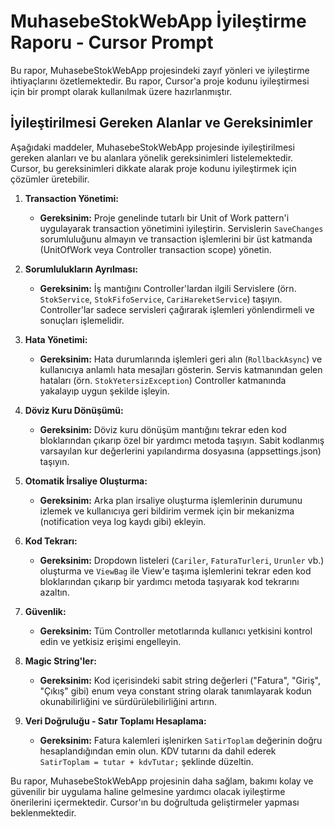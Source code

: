# MuhasebeStokWebApp İyileştirme Raporu - Cursor Prompt

Bu rapor, MuhasebeStokWebApp projesindeki zayıf yönleri ve iyileştirme ihtiyaçlarını özetlemektedir. Bu rapor, Cursor'a proje kodunu iyileştirmesi için bir prompt olarak kullanılmak üzere hazırlanmıştır.

## İyileştirilmesi Gereken Alanlar ve Gereksinimler

Aşağıdaki maddeler, MuhasebeStokWebApp projesinde iyileştirilmesi gereken alanları ve bu alanlara yönelik gereksinimleri listelemektedir. Cursor, bu gereksinimleri dikkate alarak proje kodunu iyileştirmek için çözümler üretebilir.

1.  **Transaction Yönetimi:**
    *   **Gereksinim:** Proje genelinde tutarlı bir Unit of Work pattern'i uygulayarak transaction yönetimini iyileştirin. Servislerin `SaveChanges` sorumluluğunu almayın ve transaction işlemlerini bir üst katmanda (UnitOfWork veya Controller transaction scope) yönetin.

2.  **Sorumlulukların Ayrılması:**
    *   **Gereksinim:** İş mantığını Controller'lardan ilgili Servislere (örn. `StokService`, `StokFifoService`, `CariHareketService`) taşıyın. Controller'lar sadece servisleri çağırarak işlemleri yönlendirmeli ve sonuçları işlemelidir.

3.  **Hata Yönetimi:**
    *   **Gereksinim:** Hata durumlarında işlemleri geri alın (`RollbackAsync`) ve kullanıcıya anlamlı hata mesajları gösterin. Servis katmanından gelen hataları (örn. `StokYetersizException`) Controller katmanında yakalayıp uygun şekilde işleyin.

4.  **Döviz Kuru Dönüşümü:**
    *   **Gereksinim:** Döviz kuru dönüşüm mantığını tekrar eden kod bloklarından çıkarıp özel bir yardımcı metoda taşıyın. Sabit kodlanmış varsayılan kur değerlerini yapılandırma dosyasına (appsettings.json) taşıyın.

5.  **Otomatik İrsaliye Oluşturma:**
    *   **Gereksinim:** Arka plan irsaliye oluşturma işlemlerinin durumunu izlemek ve kullanıcıya geri bildirim vermek için bir mekanizma (notification veya log kaydı gibi) ekleyin.

6.  **Kod Tekrarı:**
    *   **Gereksinim:** Dropdown listeleri (`Cariler`, `FaturaTurleri`, `Urunler` vb.) oluşturma ve `ViewBag` ile View'e taşıma işlemlerini tekrar eden kod bloklarından çıkarıp bir yardımcı metoda taşıyarak kod tekrarını azaltın.

7.  **Güvenlik:**
    *   **Gereksinim:** Tüm Controller metotlarında kullanıcı yetkisini kontrol edin ve yetkisiz erişimi engelleyin.

8.  **Magic String'ler:**
    *   **Gereksinim:** Kod içerisindeki sabit string değerleri ("Fatura", "Giriş", "Çıkış" gibi) enum veya constant string olarak tanımlayarak kodun okunabilirliğini ve sürdürülebilirliğini artırın.

9.  **Veri Doğruluğu - Satır Toplamı Hesaplama:**
    *   **Gereksinim:** Fatura kalemleri işlenirken `SatirToplam` değerinin doğru hesaplandığından emin olun. KDV tutarını da dahil ederek `SatirToplam = tutar + kdvTutar;` şeklinde düzeltin.

Bu rapor, MuhasebeStokWebApp projesinin daha sağlam, bakımı kolay ve güvenilir bir uygulama haline gelmesine yardımcı olacak iyileştirme önerilerini içermektedir. Cursor'ın bu doğrultuda geliştirmeler yapması beklenmektedir.
